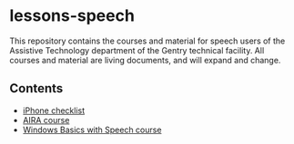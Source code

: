 # lessons-speech

This repository contains the courses and material for speech users of
the Assistive Technology department of the Gentry technical facility.
All courses and material are living documents, and will expand and
change.

## Contents

* [iPhone checklist](iphone/iPhone-checklist.org)
* [AIRA course](aira/description.html)
* [Windows Basics with Speech course](Windows%20Speech/Description.html)
